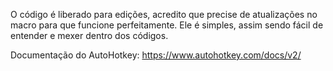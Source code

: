 O código é liberado para edições, acredito que precise de atualizações no macro para que funcione perfeitamente. Ele é simples, assim sendo fácil de entender e mexer dentro dos códigos.

Documentação do AutoHotkey: https://www.autohotkey.com/docs/v2/
